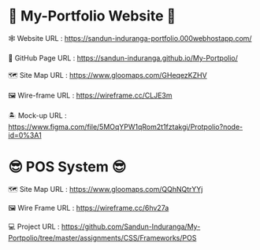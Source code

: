 # 🤗 My-Portfolio Website 🤗

🕸 Website URL : https://sandun-induranga-portfolio.000webhostapp.com/
<br>
<br>
🎯 GitHub Page URL : https://sandun-induranga.github.io/My-Portpolio/
<br>
<br>
🗺 Site Map URL : https://www.gloomaps.com/GHeqezKZHV
<br>
<br>
🖼 Wire-frame URL : https://wireframe.cc/CLJE3m
<br>
<br>
🏝 Mock-up URL : https://www.figma.com/file/5MOqYPW1qRom2t1fztakgi/Protpolio?node-id=0%3A1

# 😎 POS System 😎

🗺 Site Map URL : https://www.gloomaps.com/QQhNQtrYYj

🖼 Wire Frame URL : https://wireframe.cc/6hv27a

💻 Project URL : https://github.com/Sandun-Induranga/My-Portpolio/tree/master/assignments/CSS/Frameworks/POS

